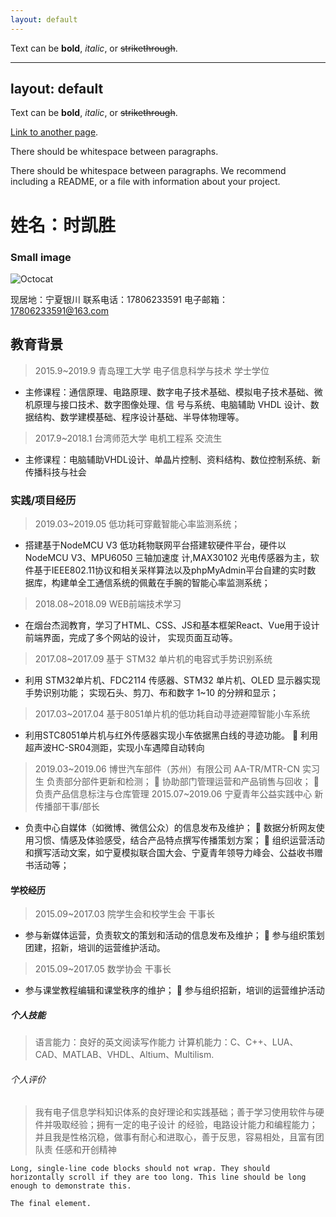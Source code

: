 ```yaml
---
layout: default
---
```


Text can be **bold**, _italic_, or ~~strikethrough~~.

---
layout: default
---

Text can be **bold**, _italic_, or ~~strikethrough~~.

[Link to another page](./another-page.html).

There should be whitespace between paragraphs.

There should be whitespace between paragraphs. We recommend including a README, or a file with information about your project.

# 姓名：时凯胜

### Small image

![Octocat](https://https://github.com/calvinee/calvinee.github.io/blob/master/images/icons/personal/face.png.jpg)

现居地：宁夏银川
联系电话：17806233591
电子邮箱：17806233591@163.com

## 教育背景

> 2015.9~2019.9 青岛理工大学 电子信息科学与技术 学士学位 
*   主修课程：通信原理、电路原理、数字电子技术基础、模拟电子技术基础、微机原理与接口技术、数字图像处理、信 号与系统、电脑辅助 VHDL 设计、数据结构、数学建模基础、程序设计基础、半导体物理等。
> 2017.9~2018.1 台湾师范大学 电机工程系 交流生
*   主修课程：电脑辅助VHDL设计、单晶片控制、资料结构、数位控制系统、新传播科技与社会
### 实践/项目经历
> 2019.03~2019.05 低功耗可穿戴智能心率监测系统；
*   搭建基于NodeMCU V3 低功耗物联网平台搭建软硬件平台，硬件以NodeMCU V3、MPU6050 三轴加速度 计,MAX30102 光电传感器为主，软件基于IEEE802.11协议和相关采样算法以及phpMyAdmin平台自建的实时数 据库，构建单全工通信系统的佩戴在手腕的智能心率监测系统；
> 2018.08~2018.09 WEB前端技术学习
*   在烟台杰润教育，学习了HTML、CSS、JS和基本框架React、Vue用于设计前端界面，完成了多个网站的设计， 实现页面互动等。
> 2017.08~2017.09 基于 STM32 单片机的电容式手势识别系统
*   利用 STM32单片机、FDC2114 传感器、STM32 单片机、OLED 显示器实现手势识别功能； 实现石头、剪刀、布和数字 1~10 的分辨和显示；
> 2017.03~2017.04 基于8051单片机的低功耗自动寻迹避障智能小车系统
*   利用STC8051单片机与红外传感器实现小车依据黑白线的寻迹功能。  利用超声波HC-SR04测距，实现小车遇障自动转向
> 2019.03~2019.06 博世汽车部件（苏州）有限公司 AA-TR/MTR-CN 实习生
> 负责部分部件更新和检测；  协助部门管理运营和产品销售与回收；  负责产品信息标注与仓库管理
> 2015.07~2019.06 宁夏青年公益实践中心 新传播部干事/部长
*   负责中心自媒体（如微博、微信公众）的信息发布及维护；  数据分析网友使用习惯、情感及体验感受，结合产品特点撰写传播策划方案；  组织运营活动和撰写活动文案，如宁夏模拟联合国大会、宁夏青年领导力峰会、公益收书赠书活动等；

#### 学校经历
> 2015.09~2017.03 院学生会和校学生会 干事长
*   参与新媒体运营，负责软文的策划和活动的信息发布及维护；  参与组织策划团建，招新，培训的运营维护活动。
> 2015.09~2017.05 数学协会 干事长
*   参与课堂教程编辑和课堂秩序的维护；  参与组织招新，培训的运营维护活动

##### 个人技能
> 语言能力：良好的英文阅读写作能力
> 计算机能力：C、C++、LUA、CAD、MATLAB、VHDL、Altium、Multilism.

###### 个人评价
> 我有电子信息学科知识体系的良好理论和实践基础；善于学习使用软件与硬件并吸取经验；拥有一定的电子设计 的经验，电路设计能力和编程能力；并且我是性格沉稳，做事有耐心和进取心，善于反思，容易相处，且富有团队责 任感和开创精神

```
Long, single-line code blocks should not wrap. They should horizontally scroll if they are too long. This line should be long enough to demonstrate this.
```

```
The final element.
```



